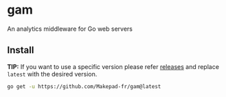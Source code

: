 # gam

An analytics middleware for Go web servers

## Install


**TIP:** If you want to use a specific version please refer [releases](https://github.com/Makepad-fr/gam/releases) and replace `latest` with the desired version.

```bash
go get -u https://github.com/Makepad-fr/gam@latest
```
